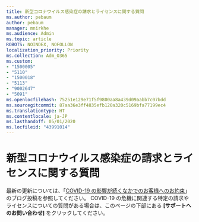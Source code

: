 ```yaml
---
title: 新型コロナウイルス感染症の請求とライセンスに関する質問
ms.author: pebaum
author: pebaum
manager: mnirkhe
ms.audience: Admin
ms.topic: article
ROBOTS: NOINDEX, NOFOLLOW
localization_priority: Priority
ms.collection: Adm_O365
ms.custom:
- "1500005"
- "5110"
- "1500018"
- "5113"
- "9002647"
- "5091"
ms.openlocfilehash: 75251e129e71f5f9800aa8a439d09aabb7c07bdd
ms.sourcegitcommit: 87aa36e3ff4835efb120a320c5169bfa77199ec4
ms.translationtype: HT
ms.contentlocale: ja-JP
ms.lasthandoff: 05/01/2020
ms.locfileid: "43991014"
---
```

# <a name="covid-19-billing-and-license-questions"></a>新型コロナウイルス感染症の請求とライセンスに関する質問

最新の更新については、「[COVID-19 の影響が続くなかでのお客様へのお約束](https://www.microsoft.com/microsoft-365/blog/2020/03/05/our-commitment-to-customers-during-covid-19/)」のブログ投稿を参照してください。  COVID-19 の危機に関連する特定の請求やライセンスについての質問がある場合は、このページの下部にある **[サポートへのお問い合わせ]** をクリックしてください。

